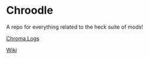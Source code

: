 # Chroodle

A repo for everything related to the heck suite of mods! 

[Chroma Logs](https://github.com/UGEcko/Chroodle/tree/main/ChromaLogs)

[Wiki](https://github.com/UGEcko/Chroodle/wiki)
